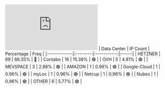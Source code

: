 ![Diagramm](https://github.com/obajay/StateSync-snapshots/blob/main/Projects/Ojo/1/README.md)
| Data Center | IP Count | Percentage | Freq |
|:------------:|:--------:|:-----------:|:-----:|
| HETZNER | 69 | 66.35% | 🔴 |
| Contabo | 16 | 15.38% | 🟢 |
| OVH | 5 | 4.81% | 🟢 |
| MEVSPACE | 3 | 2.88% | 🟢 |
| AMAZON | 1 | 0.96% | 🟢 |
| Google-Cloud | 1 | 0.96% | 🟢 |
| myLoc | 1 | 0.96% | 🟢 |
| Netcup | 1 | 0.96% | 🟢 |
| Nubes | 1 | 0.96% | 🟢 |
| OTHER | 6 | 5.77% | 🟢 |